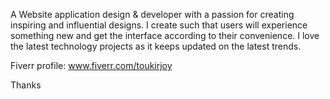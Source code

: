 A Website application design & developer with a passion for creating inspiring and influential designs. I create such that users will experience something new and get the interface according to their convenience. I love the latest technology projects as it keeps updated on the latest trends.

Fiverr profile: www.fiverr.com/toukirjoy

Thanks

<!---
ToukirRj/ToukirRj is a ✨ special ✨ repository because its `README.md` (this file) appears on your GitHub profile.
You can click the Preview link to take a look at your changes.
--->
